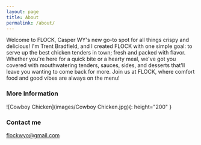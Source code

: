 ```yaml
---
layout: page
title: About
permalink: /about/
---
```


Welcome to FLOCK, Casper WY's new go-to spot for all things crispy and delicious! I'm Trent Bradfield, and I created FLOCK with one simple goal: to serve up the best chicken tenders in town; fresh and packed with flavor. Whether you're here for a quick bite or a hearty meal, we've got you covered with mouthwatering tenders, sauces, sides, and desserts that'll leave you wanting to come back for more. Join us at FLOCK, where comfort food and good vibes are always on the menu!

### More Information

![Cowboy Chicken](images/Cowboy Chicken.jpg){: height="200" }

### Contact me

[flockwyo@gmail.com](mailto:email@domain.com)
